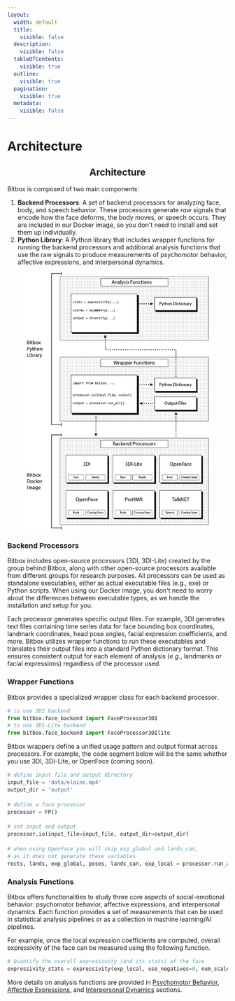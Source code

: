 ```yaml
---
layout:
  width: default
  title:
    visible: false
  description:
    visible: false
  tableOfContents:
    visible: true
  outline:
    visible: true
  pagination:
    visible: true
  metadata:
    visible: false
---
```


# Architecture

<h2 align="center"><strong>Architecture</strong></h2>

Bitbox is composed of two main components:

1. **Backend Processors**: A set of backend processors for analyzing face, body, and speech behavior. These processors generate _raw_ signals that encode how the face deforms, the body moves, or speech occurs. They are included in our Docker image, so you don't need to install and set them up individually.
2. **Python Library**: A Python library that includes wrapper functions for running the backend processors and additional analysis functions that use the raw signals to produce measurements of psychomotor behavior, affective expressions, and interpersonal dynamics.

<figure><img src="../.gitbook/assets/architecture (1).png" alt="" width="563"><figcaption></figcaption></figure>

### Backend Processors

Bitbox includes open-source processors (3DI, 3DI-Lite) created by the group behind Bitbox, along with other open-source processors available from different groups for research purposes. All processors can be used as standalone executables, either as actual executable files (e.g., exe) or Python scripts. When using our Docker image, you don't need to worry about the differences between executable types, as we handle the installation and setup for you.&#x20;

Each processor generates specific output files. For example, 3DI generates text files containing time series data for face bounding box coordinates, landmark coordinates, head pose angles, facial expression coefficients, and more. Bitbox utilizes wrapper functions to run these executables and translates their output files into a standard Python dictionary format. This ensures consistent output for each element of analysis (_e.g._, landmarks or facial expressions) regardless of the processor used.

### Wrapper Functions

Bitbox provides a specialized wrapper class for each backend processor.

```python
# to use 3DI backend
from bitbox.face_backend import FaceProcessor3DI
# to use 3DI-Lite backend
from bitbox.face_backend import FaceProcessor3DIlite
```

Bitbox wrappers define a unified usage pattern and output format across processors. For example, the code segment below will be the same whether you use 3DI, 3DI-Lite, or OpenFace (coming soon).

```python
# define input file and output directory
input_file = 'data/elaine.mp4'
output_dir = 'output'

# define a face processor
processor = FP()

# set input and output
processor.io(input_file=input_file, output_dir=output_dir)

# when using OpenFace you will skip exp_global and lands_can,
# as it does not generate these variables
rects, lands, exp_global, poses, lands_can, exp_local = processor.run_all()
```

### Analysis Functions

Bitbox offers functionalities to study three core aspects of social-emotional behavior: psychomotor behavior, affective expressions, and interpersonal dynamics. Each function provides a set of measurements that can be used in statistical analysis pipelines or as a collection in machine learning/AI pipelines.

For example, once the local expression coefficients are computed, overall expressivity of the face can be measured using the following function.

```python
# Quantify the overall expressivity (and its stats) of the face
expressivity_stats = expressivity(exp_local, use_negatives=0, num_scales=6, robust=True, fps=30)
```

More details on analysis functions are provided in [Psychomotor Behavior](broken-reference), [Affective Expressions](../affective-expressions/), and [Interpersonal Dynamics](../social-dynamics/) sections.
